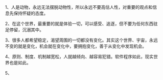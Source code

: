 1、人是动物，永远无法摆脱动物性，所以永远不要高估人性，对重要的观点和信息先保持怀疑的态度。

2、在这个世界，最重要的就是体验一切，可以感受、追逐，但不要为任何东西驻足停留，沉溺其中。

3、很多人都希望稳定，渴望周围的一切都没有变化。其实这个世界、宇宙，永远不变的就是变化，机会就在变化中，要拥抱变化，善于从变化中发现机会。

4、原则、制度、机制越宽松，人就越倾向、越容易犯错。软件程序如此，现实世界也是如此。

5、